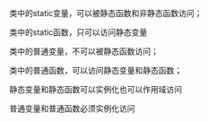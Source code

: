 类中的static变量，可以被静态函数和非静态函数访问；

类中的static函数，只可以访问静态变量

类中的普通变量，不可以被静态函数访问；

类中的普通函数，可以访问静态变量和静态函数；

静态变量和静态函数可以实例化也可以作用域访问

普通变量和普通函数必须实例化访问
